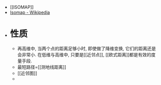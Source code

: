 - [[ISOMAP]]
- [Isomap - Wikipedia](https://en.wikipedia.org/wiki/Isomap)
- # 性质
	- 再高维中, 当两个点的距离足够小时, 即使做了降维变换, 它们的距离还是会非常小. 在低维与高维中, 只要是[[近邻点]], [[欧式距离]]都是有效的度量手段.
	- 最短路径=[[测地线距离]]
	- [[近邻图]]
	-